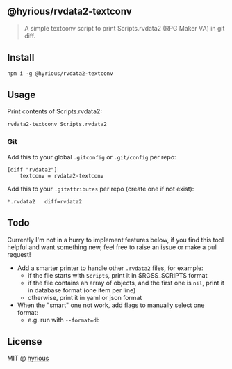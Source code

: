 ## @hyrious/rvdata2-textconv

> A simple textconv script to print Scripts.rvdata2 (RPG Maker VA) in git diff.

## Install

```
npm i -g @hyrious/rvdata2-textconv
```

## Usage

Print contents of Scripts.rvdata2:

```
rvdata2-textconv Scripts.rvdata2
```

### Git

Add this to your global `.gitconfig` or `.git/config` per repo:

```gitconfig
[diff "rvdata2"]
	textconv = rvdata2-textconv
```

Add this to your `.gitattributes` per repo (create one if not exist):

```gitattributes
*.rvdata2   diff=rvdata2
```

## Todo

Currently I'm not in a hurry to implement features below, if you find this
tool helpful and want something new, feel free to raise an issue or make
a pull request!

- Add a smarter printer to handle other `.rvdata2` files, for example:
	- if the file starts with `Scripts`, print it in $RGSS_SCRIPTS format
	- if the file contains an array of objects, and the first one is `nil`, print it in database format (one item per line)
	- otherwise, print it in yaml or json format
- When the "smart" one not work, add flags to manually select one format:
	- e.g. run with `--format=db`

## License

MIT @ [hyrious](https://github.com/hyrious)
